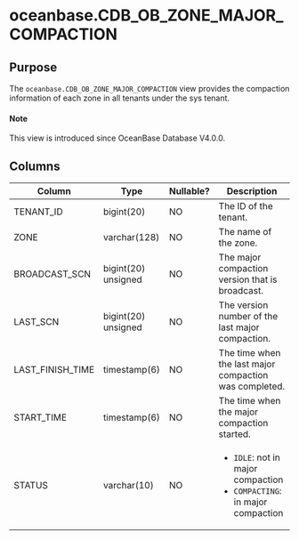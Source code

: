 # oceanbase.CDB_OB_ZONE_MAJOR_COMPACTION

## Purpose

The `oceanbase.CDB_OB_ZONE_MAJOR_COMPACTION` view provides the compaction information of each zone in all tenants under the sys tenant.

<main id="notice" type='explain'>
  <h4>Note</h4>
  <p>This view is introduced since OceanBase Database V4.0.0. </p>
</main>

## Columns

| Column | Type | Nullable? | Description |
|-------------------|--------------|------------|----------------------------------------------|
| TENANT_ID | bigint(20) | NO | The ID of the tenant. |
| ZONE | varchar(128) | NO | The name of the zone. |
| BROADCAST_SCN | bigint(20) unsigned | NO | The major compaction version that is broadcast. |
| LAST_SCN | bigint(20) unsigned | NO | The version number of the last major compaction. |
| LAST_FINISH_TIME | timestamp(6) | NO | The time when the last major compaction was completed. |
| START_TIME | timestamp(6) | NO | The time when the major compaction started. |
| STATUS | varchar(10) | NO | <ul><li> `IDLE`: not in major compaction  </li><li>`COMPACTING`: in major compaction </li></ul> |
